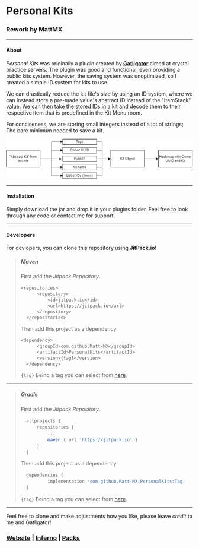 # Personal Kits
### Rework by MattMX

---

#### **About**
*Personal Kits* was originally a plugin created by [**Gatligator**](https://github.com/vance13) aimed at crystal practice servers. The plugin was good and functional, even providing a public kits system. However, the saving system was unoptimized, so I created a simple ID system for kits to use.

We can drastically reduce the kit file's size by using an ID system, where we can instead store a pre-made value's abstract ID instead of the "ItemStack" value. We can then take the stored IDs in a kit and decode them to their respective item that is predefined in the Kit Menu room.

For conciseness, we are storing small integers instead of a lot of strings; The bare minimum needed to save a kit.

![How the system works](method.png "Method")

---

#### **Installation**
Simply download the jar and drop it in your plugins folder. Feel free to look through any code or contact me for support.

---

#### Developers
For devlopers, you can clone this repository using **JitPack.io**!
> ##### Maven
> First add the *Jitpack Repository*.
> ```mvn
> <repositories>
>		<repository>
>		    <id>jitpack.io</id>
>		    <url>https://jitpack.io</url>
>		</repository>
>	</repositories>
>```
> Then add this project as a dependency
> ```mvn
> <dependency>
>	    <groupId>com.github.Matt-MX</groupId>
>	    <artifactId>PersonalKits</artifactId>
>	    <version>{tag}</version>
>	</dependency>
>```
> `{tag}` Being a tag you can select from [here](https://jitpack.io/#Matt-MX/PersonalKits/-SNAPSHOT).
---
> ##### Gradle
> First add the *Jitpack Repository*.
> ```gradle
>	allprojects {
>		repositories {
>			...
>			maven { url 'https://jitpack.io' }
>		}
>	}
>```
> Then add this project as a dependency
> ```gradle
>	dependencies {
>	        implementation 'com.github.Matt-MX:PersonalKits:Tag'
>	}
>```
> `{tag}` Being a tag you can select from [here](https://jitpack.io/#Matt-MX/PersonalKits/-SNAPSHOT).

---

Feel free to clone and make adjustments how you like, please leave _credit_ to me and Gatligator!

### [Website](https://www.mattmx.com/) | [Inferno](https://discord.gg/4UP6SgGGr3) | [Packs](https://www.discord.gg/packs)